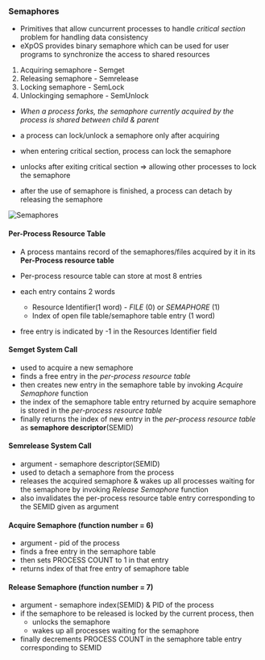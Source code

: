 ### Semaphores

- Primitives that allow cuncurrent processes to handle *critical section* problem for handling data consistency
- eXpOS provides binary semaphore which can be used for user programs to synchronize the access to shared resources

1. Acquiring semaphore - Semget
1. Releasing semaphore - Semrelease
1. Locking semaphore - SemLock
1. Unlockinging semaphore - SemUnlock

- *When a process forks, the semaphore currently acquired by the process is shared between child & parent*

- a process can lock/unlock a semaphore only after acquiring
- when entering critical section, process can lock the semaphore
- unlocks after exiting critical section => allowing other processes to lock the semaphore
- after the use of semaphore is finished, a process can detach by releasing the semaphore

![Semaphores](https://exposnitc.github.io/expos-docs/assets/img/roadmap/sem.png)

#### Per-Process Resource Table

- A process mantains record of the semaphores/files acquired by it in its **Per-Process resource table**
- Per-process resource table can store at most 8 entries
- each entry contains 2 words
    - Resource Identifier(1 word) - *FILE* (0) or *SEMAPHORE* (1)
    - Index of open file table/semaphore table entry (1 word)

- free entry is indicated by -1 in the Resources Identifier field


#### Semget System Call
- used to acquire a new semaphore
- finds a free entry in the *per-process resource table*
- then creates new entry in the semaphore table by invoking *Acquire Semaphore* function
- the index of the semaphore table entry returned by acquire semaphore is stored in the *per-process resource table*
- finally returns the index of new entry in the *per-process resource table* as **semaphore descriptor**(SEMID)

#### Semrelease System Call
- argument - semaphore descriptor(SEMID)
- used to detach a semaphore from the process
- releases the acquired semaphore & wakes up all processes waiting for the semaphore by invoking *Release Semaphore* function
- also invalidates the per-process resource table entry corresponding to the SEMID given as argument

#### Acquire Semaphore (function number = 6)
- argument - pid of the process
- finds a free entry in the semaphore table
- then sets PROCESS COUNT to 1 in that entry
- returns index of that free entry of semaphore table

#### Release Semaphore (function number = 7)
- argument - semaphore index(SEMID) & PID of the process
- if the semaphore to be released is locked by the current process, then
    - unlocks the semaphore
    - wakes up all processes waiting for the semaphore
- finally decrements PROCESS COUNT in the semaphore table entry corresponding to SEMID
